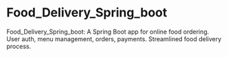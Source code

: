 # Food_Delivery_Spring_boot
Food_Delivery_Spring_boot: A Spring Boot app for online food ordering. User auth, menu management, orders, payments. Streamlined food delivery process.
